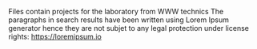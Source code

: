 Files contain projects for the laboratory from WWW technics 
The paragraphs in search results have been written using Lorem Ipsum generator hence they are not subjet to any legal protection under license rights:
https://loremipsum.io
